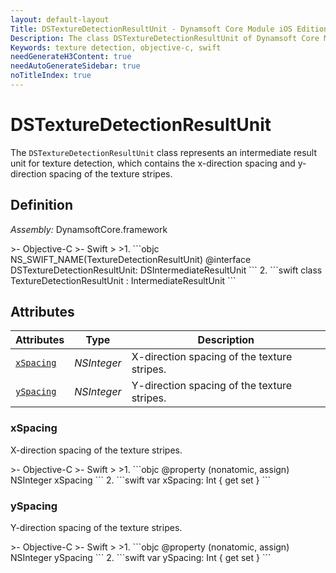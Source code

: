 ```yaml
---
layout: default-layout
Title: DSTextureDetectionResultUnit - Dynamsoft Core Module iOS Edition API Reference
Description: The class DSTextureDetectionResultUnit of Dynamsoft Core Module represents an intermediate result unit for texture detection, which contains the x-direction spacing and y-direction spacing of the texture stripes.
Keywords: texture detection, objective-c, swift
needGenerateH3Content: true
needAutoGenerateSidebar: true
noTitleIndex: true
---
```


# DSTextureDetectionResultUnit

The `DSTextureDetectionResultUnit` class represents an intermediate result unit for texture detection, which contains the x-direction spacing and y-direction spacing of the texture stripes.

## Definition

*Assembly:* DynamsoftCore.framework

<div class="sample-code-prefix"></div>
>- Objective-C
>- Swift
>
>1. 
```objc
NS_SWIFT_NAME(TextureDetectionResultUnit)
@interface DSTextureDetectionResultUnit: DSIntermediateResultUnit
```
2. 
```swift
class TextureDetectionResultUnit : IntermediateResultUnit
```

## Attributes

| Attributes | Type | Description |
| ---------- | ---- | ----------- |
| [`xSpacing`](#xspacing) | *NSInteger* | X-direction spacing of the texture stripes. |
| [`ySpacing`](#yspacing) | *NSInteger* | Y-direction spacing of the texture stripes. |

### xSpacing

X-direction spacing of the texture stripes.

<div class="sample-code-prefix"></div>
>- Objective-C
>- Swift
>
>1. 
```objc
@property (nonatomic, assign) NSInteger xSpacing
```
2. 
```swift
var xSpacing: Int { get set }
```

### ySpacing

Y-direction spacing of the texture stripes.

<div class="sample-code-prefix"></div>
>- Objective-C
>- Swift
>
>1. 
```objc
@property (nonatomic, assign) NSInteger ySpacing
```
2. 
```swift
var ySpacing: Int { get set }
```

